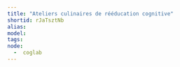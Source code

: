 ```yaml
---
title: "Ateliers culinaires de rééducation cognitive"
shortid: rJaTsztNb
alias: 
model: 
tags: 
node: 
  -  coglab
--- 
```

 